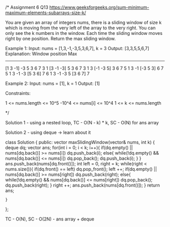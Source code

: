 /*
Assignment 6 Q13
https://www.geeksforgeeks.org/sum-minimum-maximum-elements-subarrays-size-k/

You are given an array of integers nums, there is a sliding window of size k which is moving from the very left of the array to the very right. You can only see the k numbers in the window. Each time the sliding window moves right by one position.
Return the max sliding window.

Example 1:
Input: nums = [1,3,-1,-3,5,3,6,7], k = 3
Output: [3,3,5,5,6,7]
Explanation: 
Window position                Max
---------------               -----
[1  3  -1] -3  5  3  6  7       3
 1 [3  -1  -3] 5  3  6  7       3
 1  3 [-1  -3  5] 3  6  7       5
 1  3  -1 [-3  5  3] 6  7       5
 1  3  -1  -3 [5  3  6] 7       6
 1  3  -1  -3  5 [3  6  7]      7

Example 2:
Input: nums = [1], k = 1
Output: [1]

Constraints:

1 <= nums.length <= 10^5
-10^4 <= nums[i] <= 10^4
1 <= k <= nums.length

*/

Solution 1 - using a nested loop, TC - O(N - k) * k, SC - O(N) for ans array

Solution 2 - using deque -> learn about it

class Solution {
public:
    vector<int> maxSlidingWindow(vector<int>& nums, int k) {
        deque<int> dq;
        vector<int> ans;
        for(int i = 0; i < k; i++){
            if(dq.empty() || nums[dq.back()] >= nums[i]) dq.push_back(i);
            else{
                while(!dq.empty() && nums[dq.back()] <= nums[i]) dq.pop_back();
                dq.push_back(i);
            }
        }
        ans.push_back(nums[dq.front()]);
        int left = 0, right = k;
        while(right < nums.size()){
            if(dq.front() == left) dq.pop_front();
            left ++;
            if(dq.empty() || nums[dq.back()] >= nums[right]) dq.push_back(right);
            else{
                while(!dq.empty() && nums[dq.back()] <= nums[right]) dq.pop_back();
                dq.push_back(right);
            }
            right ++;
            ans.push_back(nums[dq.front()]);
        }
        return ans;

    }
};

TC - O(N), SC - O(2N) - ans array + deque